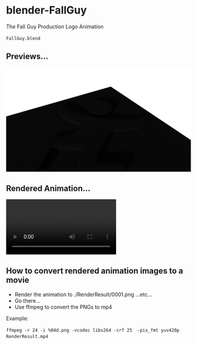 # blender-FallGuy

The Fall Guy Production Logo Animation

`FallGuy.blend`

## Previews...

![Preview picture](Samples/FallGuy-1.png "Preview Picture of Fall Guy Logo...")

## Rendered Animation...

![Click here for file link and choose display raw there...](Samples/FallGuySample.mp4 "Rendered animation sample...")

## How to convert rendered animation images to a movie

* Render the animation to ./RenderResult/0001.png ...etc...
* Go there...
* Use ffmpeg to convert the PNGs to mp4

Example:

`ffmpeg -r 24 -i %04d.png -vcodec libx264 -crf 25  -pix_fmt yuv420p RenderResult.mp4`


